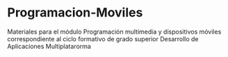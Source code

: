 # Programacion-Moviles
Materiales para el módulo Programación multimedia y dispositivos móviles correspondiente al ciclo formativo de grado superior Desarrollo de Aplicaciones Multiplatarorma
